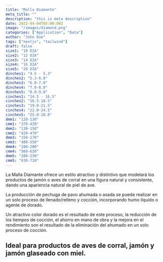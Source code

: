 ```yaml
---
title: "Malla Diamante"
meta_title: ""
description: "this is meta description"
date: 2022-04-04T05:00:00Z
image: "/images/diamond.png"
categories: ["Application", "Data"]
author: "John Doe"
tags: ["nextjs", "tailwind"]
draft: false
size1: "10 DIA"
size2: "12 DIA"
size3: "14 DIA"
size4: "16 DIA"
size5: "20 DIA"
dinches1: "4.5 - 5.3"
dinches2: "5.3-6.0"
dinches3: "6.0-7.0"
dinches4: "7.0-8.0"
dinches5: "8.0-9.0"
cinches1: "14.5 - 16.5"
cinches2: "16.5-18.5"
cinches3: "19.0-21.5"
cinches4: "22.0-24.5"
cinches5: "25.0-28.0"
dmm1: "120-130"
cmm1: "370-420"
dmm2: "130-150"
cmm2: "420-470"
dmm3: "150-170"
cmm3: "480-550"
dmm4: "180-200"
cmm4: "560-620"
dmm5: "200-230"
cmm5: "630-710"
---
```


La Malla Diamante ofrece un estilo atractivo y distintivo que modelará los productos de jamón o aves de corral en una figura natural y consistente, dando una apariencia natural de piel de ave.

La producción de pechuga de pavo ahumada o asada se puede realizar en un solo proceso de llenado/relleno y cocción, incorporando humo líquido o agente de dorado.

Un atractivo color dorado es el resultado de este proceso, la reducción de los tiempos de cocción, el ahorro en mano de obra y la mejora en el rendimiento son el resultado de la eliminación del ahumado en un solo proceso de cocción.

## Ideal para productos de aves de corral, jamón y jamón glaseado con miel.
